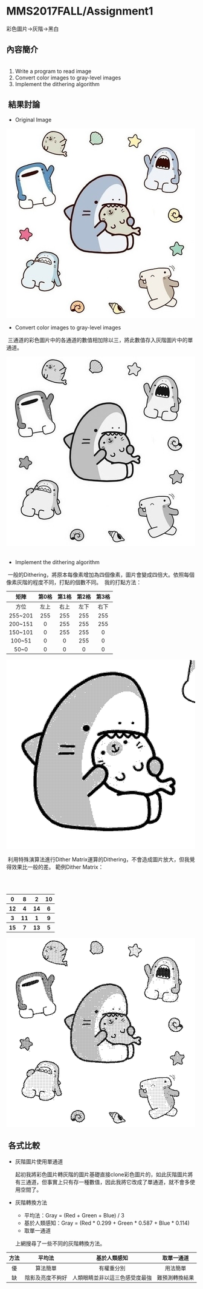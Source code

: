 # MMS2017FALL/Assignment1
彩色圖片->灰階->黑白

## 內容簡介
<ol>
    <li>Write a program to read image</li>
    <li>Convert color images to gray-level images</li>
    <li>Implement the dithering algorithm</li>
</ol>

##  結果討論

* Original Image

![Picture](000.jpg)

* Convert color images to gray-level images

  三通道的彩色圖片中的各通道的數值相加除以三，將此數值存入灰階圖片中的單通道。
  
![Picture](001.jpg)
  
  
* Implement the dithering algorithm

  一般的Dithering，將原本每像素增加為四個像素，圖片會變成四倍大。依照每個像素灰階的程度不同，打點的個數不同。
  我的打點方法：
  

矩陣|第0格|第1格|第2格|第3格
:---:|:---:|:---:|:---:|:---:
方位|左上|右上|左下|右下
255~201|255|255|255|255
200~151|0|255|255|255
150~101|0|255|255|0
100~51|0|0|255|0
50~0|0|0|0|0

![Picture](003.jpg)


  利用特殊演算法進行Dither Matrix運算的Dithering，不會造成圖片放大，但我覺得效果比一般的差。
  範例Dither Matrix：
  
<table>
        <tr>
            <th>0</th>
            <th>8</th>
            <th>2</th>
            <th>10</th>
        </tr>
        <tr>
            <th>12</th>
            <th>4</th>
            <th>14</th>
            <th>6</th>
        </tr>
        <tr>
            <th>3</th>
            <th>11</th>
            <th>1</th>
            <th>9</th>
        </tr>
        <tr>
            <th>15</th>
            <th>7</th>
            <th>13</th>
            <th>5</th>
        </tr>
    </table>

![Picture](002.jpg)

##  各式比較
* 灰階圖片使用單通道

  起初我將彩色圖片轉灰階的圖片基礎直接clone彩色圖片的，如此灰階圖片將有三通道，但事實上只有存一種數值，因此我將它改成了單通道，就不會多使用空間了。

* 灰階轉換方法
  * 平均法：Gray = (Red + Green + Blue) / 3
  * 基於人類感知：Gray = (Red * 0.299 + Green * 0.587 + Blue * 0.114)
  * 取單一通道

  上網搜尋了一些不同的灰階轉換方法。

方法|平均法|基於人類感知|取單一通道
:---:|:---:|:---:|:---:
優|算法簡單|有權重分別|用法簡單
缺|陰影及亮度不夠好|人類眼睛並非以這三色感受度最強|難預測轉換結果
